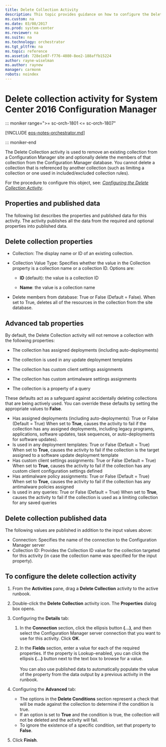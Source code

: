 ```yaml
---
title: Delete Collection Activity
description: This topic provides guidance on how to configure the Delete Collection activity for System Center 2016 Configuration Manager.
ms.custom: na
ms.date: 03/08/2017
ms.prod: system-center
ms.reviewer: na
ms.suite: na
ms.technology: orchestrator
ms.tgt_pltfrm: na
ms.topic: reference
ms.assetid: 728e1e07-f776-4080-8ee2-188affb15224
author: rayne-wiselman
ms.author: raynew
manager: carmonm
robots: noindex
---
```


# Delete collection activity for System Center 2016 Configuration Manager

::: moniker range=">= sc-orch-1801 <= sc-orch-1807"

[!INCLUDE [eos-notes-orchestrator.md](../includes/eos-notes-orchestrator.md)]

::: moniker-end

The Delete Collection activity is used to remove an existing collection
from a Configuration Manager site and optionally delete the members of
that collection from the Configuration Manager database. You cannot
delete a collection that is referenced by another collection (such as
limiting a collection or one used in included/excluded collection
rules).

For the procedure to configure this object, see: [*Configuring the
Delete Collection
Activity*](/previous-versions/system-center/packs/hh967528(v=technet.10)#BKMK_ProcDelCol).

## Properties and published data

The following list describes the properties and published data for this
activity. The activity publishes all the data from the required and
optional properties into published data.

## Delete collection properties

- Collection: The display name or ID of an existing collection.

- Collection Value Type: Specifies whether the value in the Collection property is a collection name or a collection ID. Options are:

  -   **ID** (default): the value is a collection ID

  -   **Name**: the value is a collection name


- Delete members from database:   True or False (Default = False). When set to True, deletes all of the resources in the collection from the site database.

## Advanced tab properties

By default, the Delete Collection activity will not remove a collection
with the following properties:

- The collection has assigned deployments (including auto-deployments)

- The collection is used in any update deployment templates

- The collection has custom client settings assignments

- The collection has custom antimalware settings assignments

- The collection is a property of a query

These defaults act as a safeguard against accidentally deleting
collections that are being actively used. You can override these
defaults by setting the appropriate values to **False**.

- Has assigned deployments (including auto-deployments):   True or False (Default = True) When set to **True**, causes the activity to fail if the collection has any assigned deployments, including legacy programs, applications, software updates, task sequences, or auto-deployments for software updates).
- Is used in any deployment templates: True or False (Default = True) When set to **True**, causes the activity to fail if the collection is the target assigned to a software update deployment template
- Has custom client settings assignments: True or False (Default = True) When set to **True**, causes the activity to fail if the collection has any custom client configuration settings defined
- Has antimalware policy assignments: True or False (Default = True) When set to **True**, causes the activity to fail if the collection has any antimalware policies assigned
- Is used in any queries: True or False (Default = True) When set to **True**, causes the activity to fail if the collection is used as a limiting collection for any saved queries

## Delete collection published data

The following values are published in addition to the input values
above:


- Connection:      Specifies the name of the connection to the Configuration Manager server
- Collection ID:   Provides the Collection ID value for the collection targeted for this activity (in case the collection name was specified for the input property).

## To configure the delete collection activity

1. From the **Activities** pane, drag a **Delete Collection** activity
   to the active runbook.

2. Double-click the **Delete Collection** activity icon. The
   **Properties** dialog box opens.

3. Configuring the **Details** tab:

   1. In the **Connection** section, click the ellipsis button
      **(...)**, and then select the Configuration Manager server
      connection that you want to use for this activity. Click **OK**.

   2. In the **Fields** section, enter a value for each of the
      required properties. If the property is Lookup-enabled, you can
      click the ellipsis **(…)** button next to the text box to browse
      for a value.\
      \
      You can also use published data to automatically populate the
      value of the property from the data output by a previous
      activity in the runbook.

4. Configuring the **Advanced** tab:

     - The options in the **Delete Conditions** section represent a check that will be made against the collection to determine if the condition is true.
     - If an option is set to **True** and the condition is true, the
       collection will not be deleted and the activity will fail.
     - To ignore the existence of a specific condition, set that property
       to **False**.

5. Click **Finish**.